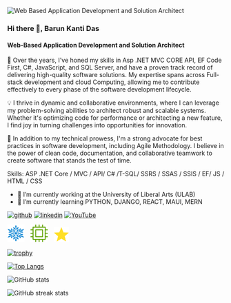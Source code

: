 ![Web Based Application Development and Solution Architect  ](https://media.licdn.com/dms/image/D5616AQFa5uoFO5odfw/profile-displaybackgroundimage-shrink_350_1400/0/1704093757447?e=1709769600&v=beta&t=3DZurHrXsGJshveYTm2NWIX-AeB6WgYhLVhWvkmtlJo)

### Hi there 👋, Barun Kanti Das
#### Web-Based Application Development and Solution Architect  


🚀 Over the years, I've honed my skills in Asp .NET MVC CORE API, EF Code First, C#, JavaScript, and SQL Server, and have a proven track record of delivering high-quality software solutions. My expertise spans across Full-stack development and cloud Computing, allowing me to contribute effectively to every phase of the software development lifecycle.

💡 I thrive in dynamic and collaborative environments, where I can leverage my problem-solving abilities to architect robust and scalable systems. Whether it's optimizing code for performance or architecting a new feature, I find joy in turning challenges into opportunities for innovation.

🔧 In addition to my technical prowess, I'm a strong advocate for best practices in software development, including Agile Methodology. I believe in the power of clean code, documentation, and collaborative teamwork to create software that stands the test of time.

Skills: ASP .NET Core / MVC / API/ C# /T-SQL/ SSRS / SSAS / SSIS / EF/ JS / HTML / CSS

- 🔭 I’m currently working at the University of Liberal Arts (ULAB) 
- 🌱 I’m currently learning PYTHON, DJANGO, REACT, MAUI, MERN


[<img src='https://cdn.jsdelivr.net/npm/simple-icons@3.0.1/icons/github.svg' alt='github' height='40'>](https://github.com/barunbasis37)  [<img src='https://cdn.jsdelivr.net/npm/simple-icons@3.0.1/icons/linkedin.svg' alt='linkedin' height='40'>](https://www.linkedin.com/in/barun-kanti-das-5809272b//)  [<img src='https://cdn.jsdelivr.net/npm/simple-icons@3.0.1/icons/youtube.svg' alt='YouTube' height='40'>](https://www.youtube.com/@Development-With-BKDas)  

<a href='https://archiveprogram.github.com/'><img src='https://raw.githubusercontent.com/acervenky/animated-github-badges/master/assets/acbadge.gif' width='40' height='40'></a> <a href='https://docs.github.com/en/developers'><img src='https://raw.githubusercontent.com/acervenky/animated-github-badges/master/assets/devbadge.gif' width='40' height='40'></a> <a href='https://stars.github.com/'><img src='https://raw.githubusercontent.com/acervenky/animated-github-badges/master/assets/starbadge.gif' width='35' height='35'></a> 

[![trophy](https://github-profile-trophy.vercel.app/?username=barunbasis37)](https://github.com/ryo-ma/github-profile-trophy)

[![Top Langs](https://github-readme-stats.vercel.app/api/top-langs/?username=barunbasis37)](https://github.com/anuraghazra/github-readme-stats)

![GitHub stats](https://github-readme-stats.vercel.app/api?username=barunbasis37&show_icons=true&count_private=true)  

![GitHub streak stats](https://streak-stats.demolab.com/?user=barunbasis37)  

